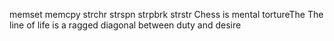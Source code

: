 memset
memcpy
strchr
strspn
strpbrk
strstr
Chess is mental tortureThe 
The line of life is a ragged diagonal between duty and desire

